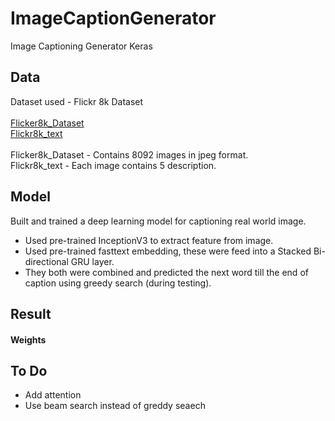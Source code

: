 # ImageCaptionGenerator
Image Captioning Generator Keras

## Data
Dataset used - Flickr 8k Dataset  <br />
 <br />
[Flicker8k_Dataset](https://github.com/jbrownlee/Datasets/releases/download/Flickr8k/Flickr8k_Dataset.zip) <br />
[Flickr8k_text](https://github.com/jbrownlee/Datasets/releases/download/Flickr8k/Flickr8k_text.zip)  <br />
 <br />
Flicker8k_Dataset - Contains 8092 images in jpeg format.  <br />
Flickr8k_text - Each image contains 5 description. <br />

## Model
Built and trained a deep learning model for captioning real world image.
- Used pre-trained InceptionV3 to extract feature from image.
- Used pre-trained fasttext embedding, these were feed into a Stacked Bi-directional GRU layer.
- They both were combined and predicted the next word till the end of caption using greedy search (during testing).

## Result

#### Weights

## To Do 
- Add attention
- Use beam search instead of greddy seaech
